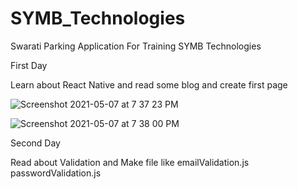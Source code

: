 # SYMB_Technologies

Swarati Parking Application For Training SYMB Technologies 


First Day 

Learn about React Native and read some blog and create first page 


![Screenshot 2021-05-07 at 7 37 23 PM](https://user-images.githubusercontent.com/49443497/117461839-a6d0df00-af6b-11eb-9f51-1df30dc98c43.png)





![Screenshot 2021-05-07 at 7 38 00 PM](https://user-images.githubusercontent.com/49443497/117461976-cbc55200-af6b-11eb-8c81-c7a1234e5841.png)



Second Day 

Read about Validation and Make file 
like 
emailValidation.js
passwordValidation.js 

